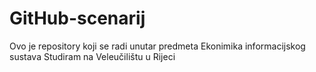 # GitHub-scenarij
Ovo je repository koji se radi unutar predmeta Ekonimika informacijskog sustava
Studiram na Veleučilištu u Rijeci
